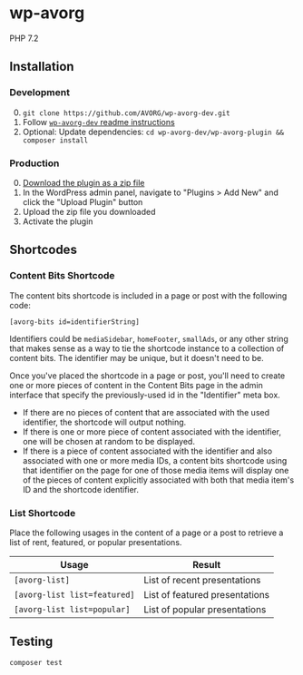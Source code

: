 # wp-avorg

PHP 7.2

## Installation

### Development

0. `git clone https://github.com/AVORG/wp-avorg-dev.git`
0. Follow [`wp-avorg-dev` readme instructions](https://github.com/AVORG/wp-avorg-dev)
0. Optional: Update dependencies: `cd wp-avorg-dev/wp-avorg-plugin && composer install`

### Production

0. [Download the plugin as a zip file](https://github.com/AVORG/wp-avorg-plugin/archive/master.zip)
0. In the WordPress admin panel, navigate to "Plugins > Add New" and click the "Upload Plugin" button
0. Upload the zip file you downloaded
0. Activate the plugin

## Shortcodes

### Content Bits Shortcode

The content bits shortcode is included in a page or post with the following code:

```
[avorg-bits id=identifierString]
```

Identifiers could be `mediaSidebar`, `homeFooter`, `smallAds`, or any other string that makes sense as a way to 
tie the shortcode instance to a collection of content bits. The identifier may be unique, but it doesn't need to be.

Once you've placed the shortcode in a page or post, you'll need to create one or more pieces of content in the Content
Bits page in the admin interface that specify the previously-used id in the "Identifier" meta box.

- If there are no pieces of content that are associated with the used identifier, the shortcode will output nothing.
- If there is one or more piece of content associated with the identifier, one will be chosen at random to be displayed.
- If there is a piece of content associated with the identifier and also associated with one or more media IDs, a
  content bits shortcode using that identifier on the page for one of those media items will display one of the pieces
  of content explicitly associated with both that media item's ID and the shortcode identifier.

### List Shortcode

Place the following usages in the content of a page or a post to retrieve a list of rent, featured, or popular 
presentations.

Usage                        | Result
-----------------------------|--------------------------------
`[avorg-list]`               | List of recent presentations
`[avorg-list list=featured]` | List of featured presentations
`[avorg-list list=popular]`  | List of popular presentations

## Testing

```bash
composer test
```